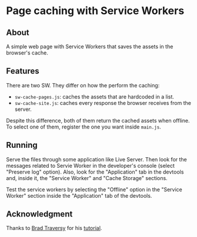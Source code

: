 # Page caching with Service Workers

## About

A simple web page with Service Workers that saves the assets in the browser's cache.

## Features

There are two SW. They differ on how the perform the caching:

- `sw-cache-pages.js`: caches the assets that are hardcoded in a list.
- `sw-cache-site.js`: caches every response the browser receives from the server.

Despite this difference, both of them return the cached assets when offline. To select one of them, register the one you want inside `main.js`.

## Running

Serve the files through some application like Live Server. Then look for the messages related to Servie Worker in the developer's console (select "Preserve log" option). Also, look for the "Application" tab in the devtools and, inside it, the "Service Worker" and "Cache Storage" sections.

Test the service workers by selecting the "Offline" option in the "Service Worker" section inside the "Application" tab of the devtools.

## Acknowledgment

Thanks to [Brad Traversy](https://github.com/bradtraversy) for his [tutorial](https://www.youtube.com/watch?v=ksXwaWHCW6k).
